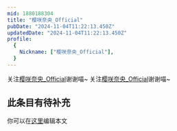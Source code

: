 ```yaml
---
mid: 1880188304
title: "樱咲奈央_Official"
pubDate: "2024-11-04T11:22:13.450Z"
updatedDate: "2024-11-04T11:22:13.450Z"
profile:
  {
    Nickname: ["樱咲奈央_Official"],
  }
---
```


关注[樱咲奈央_Official](https://space.bilibili.com/1880188304)谢谢喵~ 关注[樱咲奈央_Official](https://space.bilibili.com/1880188304)谢谢喵~

## 此条目有待补充
你可以在[这里](https://github.com/Yuhanawa/VTuber.ICU-Content/edit/master/v/樱咲奈央_Official/index.md)编辑本文
